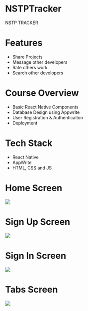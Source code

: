 # NSTPTracker
NSTP TRACKER

# Features
* Share Projects
* Message other developers
* Rate others work
* Search other developers

# Course Overview
* Basic React Native Components
* Database Design using Appwrite
* User Registration & Authenticaiton
* Deployment

# Tech Stack
* React Native
* AppWrite
* HTML, CSS and JS

# Home Screen
<img src="assets/icons/Homepage.jpg">  

# Sign Up Screen
<img src="assets/icons/Signup.jpg">  

# Sign In Screen
<img src="assets/icons/Login (2).jpg">  

# Tabs Screen
<img src="assets/icons/tabscreen.jpg">  